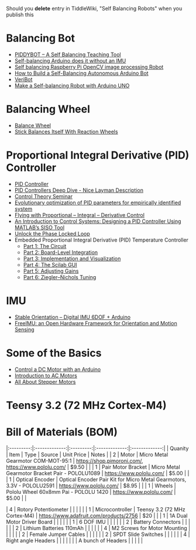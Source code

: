 Should you **delete** entry in TiddleWiki, "Self Balancing Robots" when you publish this

# Balancing Bot
* [PIDDYBOT – A Self Balancing Teaching Tool](http://hackaday.com/2014/01/17/piddybot-a-self-balancing-teaching-tool/#more-112629)
* [Self-balancing Arduino does it without an IMU](http://hackaday.com/2013/09/26/self-balancing-arduino-does-it-without-an-imu/)
* [Self balancing Raspberry Pi OpenCV image processing Robot](http://roboticssamy.blogspot.pt/)
* [How to Build a Self-Balancing Autonomous Arduino Bot](http://makezine.com/projects/arduroller-self-balancing-robot/)
* [VeriBot](https://madebyfrutos.wordpress.com/2013/05/02/vertibot/)
* [Make a Self-balancing Robot with Arduino UNO](http://www.instructables.com/id/Make-a-Self-balancing-Robot-with-Arduino-UNO/)

# Balancing Wheel
* [Balance Wheel](http://hackaday.io/project/4267-balance-wheel)
* [Stick Balances Itself With Reaction Wheels](http://hackaday.com/2016/08/11/stick-balances-itself-with-reaction-wheels/)

# Proportional Integral Derivative (PID) Controller
* [PID Controller](https://en.wikipedia.org/wiki/PID_controller)
* [PID Controllers Deep Dive - Nice Layman Description](http://hackaday.com/2014/07/07/droning-on-pid-controllers-and-bullet-connectors/)
* [Control Theory Seminar](http://focus.ti.com/docs/training/catalog/events/event.jhtml?sku=OLT214002&sp_rid_pod4=NzQ0MDMwMzkzNTMS1&sp_mid_pod4=45597282)
* [Evolutionary optimization of PID parameters for empirically identified system](http://wemakethings.net/2013/12/01/pid_genetics/)
* [Flying with Proportional – Integral – Derivative Control](http://hackaday.com/2016/05/18/flying-with-proportional-integral-derivative-control/)
* [An Introduction to Control Systems: Designing a PID Controller Using MATLAB’s SISO Tool](http://www.allaboutcircuits.com/technical-articles/an-introduction-to-control-systems-designing-a-pid-controller-using-matlabs/)
* [Unlock the Phase Locked Loop](http://hackaday.com/2016/03/23/unlock-the-phase-locked-loop/)
* Embedded Proportional Integral Derivative (PID) Temperature Controller
    * [Part 1: The Circuit](http://www.allaboutcircuits.com/projects/embedded-pid-temperature-control-part-1-the-circuit/)
    * [Part 2: Board-Level Integration](http://www.allaboutcircuits.com/projects/embedded-pid-temperature-control-part-2-board-level-integration/)
    * [Part 3: Implementation and Visualization](http://www.allaboutcircuits.com/projects/embedded-pid-temperature-control-part-3-implementation-and-visualization/)
    * [Part 4: The Scilab GUI](http://www.allaboutcircuits.com/projects/embedded-pid-temperature-control-part-4-the-scilab-gui/)
    * [Part 5: Adjusting Gains](http://www.allaboutcircuits.com/projects/embedded-pid-temperature-control-part-5-adjusting-gains/)
    * [Part 6: Ziegler–Nichols Tuning](http://www.allaboutcircuits.com/projects/embedded-pid-temperature-control-part-6-zieglernichols-tuning/)

# IMU
* [Stable Orientation – Digital IMU 6DOF + Arduino](http://bildr.org/2012/03/stable-orientation-digital-imu-6dof-arduino/)
* [FreeIMU: an Open Hardware Framework for Orientation and Motion Sensing](http://www.varesano.net/projects/hardware/FreeIMU)

# Some of the Basics
* [Control a DC Motor with an Arduino](http://www.allaboutcircuits.com/projects/control-a-motor-with-an-arduino/)
* [Introduction to AC Motors](http://www.allaboutcircuits.com/textbook/alternating-current/chpt-13/introduction-ac-motors/)
* [All About Stepper Motors](https://learn.adafruit.com/all-about-stepper-motors)

# Teensy 3.2 (72 MHz Cortex-M4)

# Bill of Materials (BOM)
|:---------:|:-------------:|:---------:|:-------------:|:-------------:|
| Quanity | Item | Type  | Source | Unit Price | Notes |
| 2 | Motor | Micro Metal Gearmotor COM-MOT-95:1 | https://shop.pimoroni.com/, https://www.pololu.com/ | $9.50 | |
| 1 | Pair Motor Bracket | Micro Metal Gearmotor Bracket Pair -  POLOLU1089 | https://www.pololu.com/ | $5.00 | |
| 1 | Optical Encoder | Optical Encoder Pair Kit for Micro Metal Gearmotors, 3.3V -  POLOLU2591 | https://www.pololu.com/ | $8.95 | |
| 1 | Wheels | Pololu Wheel 60x8mm Pai - POLOLU 1420  | https://www.pololu.com/ | $5.00 | |

| 4 | Rotory Potentiometer | | | | |
| 1 | Microcontroller |  Teensy 3.2 (72 MHz Cortex-M4) | https://www.adafruit.com/products/2756 |  $20 | |
| 1 | 1A Dual Motor Driver Board | | | | |
| 1 | 6 DOF IMU | | | | |
| 2 | Battery Connectors | | | | |
| 2 | Lithium Batteries 110mAh | | | | |
| 4 | M2 Screws for Motor Mounting | | | | |
| 2 | Female Jumper Cables | | | | |
| 2 | SPDT Slide Switches | | | | |
| 4 | Right angle Headers | | | | |
|   | A bunch of Headers | | | | |
